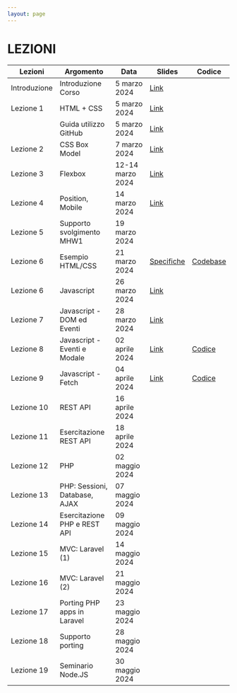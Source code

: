 ```yaml
---
layout: page
---
```


# LEZIONI

| Lezioni      | Argomento                        | Data           | Slides                          | Codice      |
|--------------|----------------------------------|----------------|-------------------------------  |-------------|
| Introduzione | Introduzione Corso               | 5 marzo 2024   | [Link](https://drive.google.com/file/d/1ASGInH1ss0n3VCtF0MWe4UsBe_EkPJNx/view?usp=sharing) |
| Lezione 1    | HTML + CSS                       | 5 marzo 2024   | [Link](https://drive.google.com/file/d/17aelb9oak3HyO7KguJufS9jACzcajrNK/view?usp=sharing) |
|              | Guida utilizzo GitHub            | 5 marzo 2024   | [Link](https://drive.google.com/file/d/1_2KkKbKc27C-OOTsVI4UUHMcGPl-q7AI/view?usp=sharing) |
| Lezione 2    | CSS Box Model                    | 7 marzo 2024   | [Link](https://drive.google.com/file/d/1KIqOZYJAj3Ez8lU1L-yTLZGTc2Ove4m0/view?usp=sharing)|
| Lezione 3    | Flexbox                          | 12-14 marzo 2024  | [Link](https://drive.google.com/file/d/1ia4jZ22XbLuuYOqmOXASutpZ7HMWg5xP/view?usp=sharing) |
| Lezione 4    | Position, Mobile                 | 14 marzo 2024  | [Link](https://drive.google.com/file/d/1xktXHt3LeWJ3xDRQemt0Z6fBrnXuAuaZ/view?usp=drive_link) |  |
| Lezione 5    | Supporto svolgimento MHW1        | 19 marzo 2024  |  |
| Lezione 6    | Esempio HTML/CSS                 | 21 marzo 2024  | [Specifiche](./esempio_html_css.md) | [Codebase](./codebase.zip)
| Lezione 6    | Javascript                       | 26 marzo 2024  | [Link](https://drive.google.com/file/d/12mYaKZMJuLLi2cc-VVBQ5ClpzZOAInFH/view?usp=sharing) |  |
| Lezione 7    | Javascript - DOM ed Eventi       | 28 marzo 2024  |  [Link](https://drive.google.com/file/d/1CVEK1uC_GUI0XLvqdX3_2Fca-4A4fBPY/view?usp=sharing)|  |
| Lezione 8    | Javascript - Eventi e Modale      | 02 aprile 2024 | [Link](https://docs.google.com/presentation/d/1snLf-yKluUl_sKD_8hC7HaI7hcQ-zthb/edit?usp=sharing&ouid=106514760952768214812&rtpof=true&sd=true)  | [Codice](https://drive.google.com/file/d/13q5lj32rN5lkZTMst1Rm7IFixn6rJu3e/view?usp=sharing) |
| Lezione 9    | Javascript - Fetch               | 04 aprile 2024 | [Link](https://drive.google.com/file/d/1rYlDjDyCUFiWXj4K-U7mqTKwzLEzi8fm/view?usp=sharing) | [Codice]()
| Lezione 10   | REST API                         | 16 aprile 2024 |  |  |
| Lezione 11   | Esercitazione REST API           | 18 aprile 2024 |  |  |
| Lezione 12   | PHP                              | 02 maggio 2024 |  |  |
| Lezione 13   | PHP: Sessioni, Database, AJAX    | 07 maggio 2024 |  |  |
| Lezione 14   | Esercitazione PHP e REST API     | 09 maggio 2024 |  |  |
| Lezione 15   | MVC: Laravel (1)                 | 14 maggio 2024 |  |
| Lezione 16   | MVC: Laravel (2)                 | 21 maggio 2024 |  |
| Lezione 17   | Porting PHP apps in Laravel      | 23 maggio 2024 |  |  |
| Lezione 18   | Supporto porting                 | 28 maggio 2024 |  |
| Lezione 19   | Seminario Node.JS                | 30 maggio 2024 |  |
